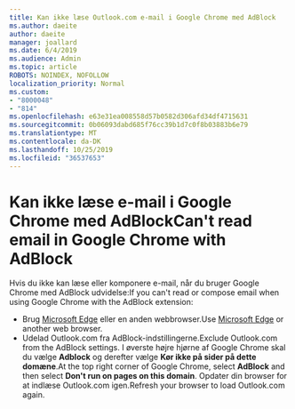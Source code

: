 ```yaml
---
title: Kan ikke læse Outlook.com e-mail i Google Chrome med AdBlock
ms.author: daeite
author: daeite
manager: joallard
ms.date: 6/4/2019
ms.audience: Admin
ms.topic: article
ROBOTS: NOINDEX, NOFOLLOW
localization_priority: Normal
ms.custom:
- "8000048"
- "814"
ms.openlocfilehash: e63e31ea008558d57b0582d306afd34df4715631
ms.sourcegitcommit: 0b06093dabd685f76cc39b1d7c0f8b03883b6e79
ms.translationtype: MT
ms.contentlocale: da-DK
ms.lasthandoff: 10/25/2019
ms.locfileid: "36537653"
---
```

# <a name="cant-read-email-in-google-chrome-with-adblock"></a><span data-ttu-id="77fb4-102">Kan ikke læse e-mail i Google Chrome med AdBlock</span><span class="sxs-lookup"><span data-stu-id="77fb4-102">Can't read email in Google Chrome with AdBlock</span></span>

<span data-ttu-id="77fb4-103">Hvis du ikke kan læse eller komponere e-mail, når du bruger Google Chrome med AdBlock udvidelse:</span><span class="sxs-lookup"><span data-stu-id="77fb4-103">If you can't read or compose email when using Google Chrome with the AdBlock extension:</span></span>

- <span data-ttu-id="77fb4-104">Brug [Microsoft Edge](https://go.microsoft.com/fwlink/p/?linkid=2001503&amp;clcid=0x409) eller en anden webbrowser.</span><span class="sxs-lookup"><span data-stu-id="77fb4-104">Use [Microsoft Edge](https://go.microsoft.com/fwlink/p/?linkid=2001503&amp;clcid=0x409) or another web browser.</span></span>
- <span data-ttu-id="77fb4-105">Udelad Outlook.com fra AdBlock-indstillingerne.</span><span class="sxs-lookup"><span data-stu-id="77fb4-105">Exclude Outlook.com from the AdBlock settings.</span></span> <span data-ttu-id="77fb4-106">I øverste højre hjørne af Google Chrome skal du vælge **Adblock** og derefter vælge **Kør ikke på sider på dette domæne**.</span><span class="sxs-lookup"><span data-stu-id="77fb4-106">At the top right corner of Google Chrome, select **AdBlock** and then select **Don't run on pages on this domain**.</span></span> <span data-ttu-id="77fb4-107">Opdater din browser for at indlæse Outlook.com igen.</span><span class="sxs-lookup"><span data-stu-id="77fb4-107">Refresh your browser to load Outlook.com again.</span></span>